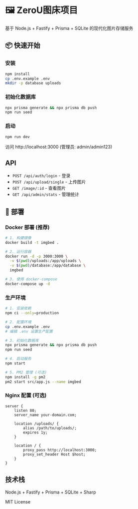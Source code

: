 # 🖼️ ZeroU图床项目

基于 Node.js + Fastify + Prisma + SQLite 的现代化图片存储服务

## 📦 快速开始

### 安装
```bash
npm install
cp .env.example .env
mkdir -p database uploads
```

### 初始化数据库
```bash
npx prisma generate && npx prisma db push
npm run seed
```

### 启动
```bash
npm run dev
```

访问 http://localhost:3000 (管理员: admin/admin123)

## API

- `POST /api/auth/login` - 登录
- `POST /api/upload/single` - 上传图片
- `GET /image/:id` - 查看图片
- `GET /api/admin/stats` - 管理统计

## 🚀 部署

### Docker 部署 (推荐)
```bash
# 1. 构建镜像
docker build -t imgbed .

# 2. 运行容器
docker run -d -p 3000:3000 \
  -v $(pwd)/uploads:/app/uploads \
  -v $(pwd)/database:/app/database \
  imgbed

# 3. 使用 docker-compose
docker-compose up -d
```

### 生产环境
```bash
# 1. 安装依赖
npm ci --only=production

# 2. 配置环境
cp .env.example .env
# 编辑 .env 设置生产配置

# 3. 初始化数据库
npx prisma generate && npx prisma db push
npm run seed

# 4. 启动服务
npm start

# 5. PM2 管理 (可选)
npm install -g pm2
pm2 start src/app.js --name imgbed
```

### Nginx 配置 (可选)
```nginx
server {
    listen 80;
    server_name your-domain.com;
    
    location /uploads/ {
        alias /path/to/uploads/;
        expires 1y;
    }
    
    location / {
        proxy_pass http://localhost:3000;
        proxy_set_header Host $host;
    }
}
```

## 技术栈

Node.js + Fastify + Prisma + SQLite + Sharp

MIT License
